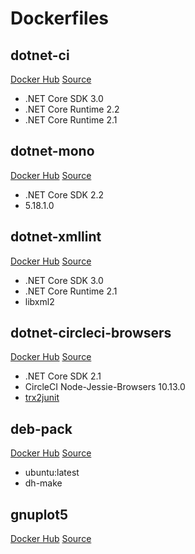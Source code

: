 # Dockerfiles

## dotnet-ci

[Docker Hub](https://hub.docker.com/r/gfoidl/dotnet-ci/)
[Source](/dotnet-ci/Dockerfile)

* .NET Core SDK 3.0
* .NET Core Runtime 2.2
* .NET Core Runtime 2.1

## dotnet-mono

[Docker Hub](https://hub.docker.com/r/gfoidl/dotnet-mono/)
[Source](/dotnet-mono/Dockerfile)

* .NET Core SDK 2.2
* 5.18.1.0

## dotnet-xmllint

[Docker Hub](https://hub.docker.com/r/gfoidl/dotnet-xmllint/)
[Source](/dotnet-xmllint/Dockerfile)

* .NET Core SDK 3.0
* .NET Core Runtime 2.1
* libxml2

## dotnet-circleci-browsers

[Docker Hub](https://hub.docker.com/r/gfoidl/dotnet-circleci-browsers/)
[Source](/dotnet-circleci-browsers/Dockerfile)

* .NET Core SDK 2.1
* CircleCI Node-Jessie-Browsers 10.13.0
* [trx2junit](https://github.com/gfoidl/trx2junit)

## deb-pack

[Docker Hub](https://hub.docker.com/r/gfoidl/deb-pack)
[Source](/deb-pack/Dockerfile)

* ubuntu:latest
* dh-make

## gnuplot5

[Docker Hub](https://hub.docker.com/r/gfoidl/gnuplot5)
[Source](/gnuplot5/Dockerfile)
